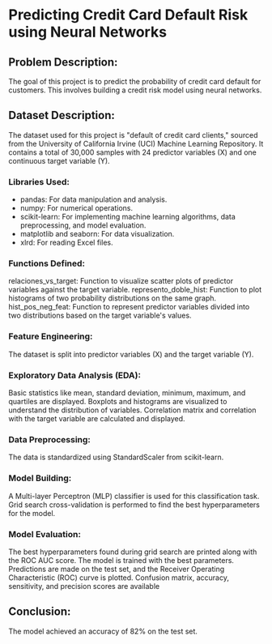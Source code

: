 # Predicting Credit Card Default Risk using Neural Networks
## Problem Description:
The goal of this project is to predict the probability of credit card default for customers. This involves building a credit risk model using neural networks.

## Dataset Description:
The dataset used for this project is "default of credit card clients," sourced from the University of California Irvine (UCI) Machine Learning Repository. It contains a total of 30,000 samples with 24 predictor variables (X) and one continuous target variable (Y).

### Libraries Used:
- pandas: For data manipulation and analysis.
- numpy: For numerical operations.
- scikit-learn: For implementing machine learning algorithms, data preprocessing, and model evaluation.
- matplotlib and seaborn: For data visualization.
- xlrd: For reading Excel files.

### Functions Defined:
relaciones_vs_target: Function to visualize scatter plots of predictor variables against the target variable.
represento_doble_hist: Function to plot histograms of two probability distributions on the same graph.
hist_pos_neg_feat: Function to represent predictor variables divided into two distributions based on the target variable's values.


### Feature Engineering:
The dataset is split into predictor variables (X) and the target variable (Y).

### Exploratory Data Analysis (EDA):
Basic statistics like mean, standard deviation, minimum, maximum, and quartiles are displayed.
Boxplots and histograms are visualized to understand the distribution of variables.
Correlation matrix and correlation with the target variable are calculated and displayed.

### Data Preprocessing:
The data is standardized using StandardScaler from scikit-learn.

### Model Building:
A Multi-layer Perceptron (MLP) classifier is used for this classification task. Grid search cross-validation is performed to find the best hyperparameters for the model.

### Model Evaluation:
The best hyperparameters found during grid search are printed along with the ROC AUC score.
The model is trained with the best parameters.
Predictions are made on the test set, and the Receiver Operating Characteristic (ROC) curve is plotted.
Confusion matrix, accuracy, sensitivity, and precision scores are available 

## Conclusion:
The model achieved an accuracy of 82% on the test set.
